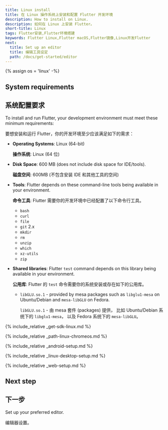 ```yaml
---
title: Linux install
title: 在 Linux 操作系统上安装和配置 Flutter 开发环境
description: How to install on Linux.
description: 如何在 Linux 上安装 Flutter。
short-title: Linux
tags: Flutter安装,Flutter环境搭建
keywords: Flutter Linux,Flutter macOS,Flutter镜像,Linux开发Flutter
next:
  title: Set up an editor
  title: 编辑工具设定
  path: /docs/get-started/editor
---
```


{% assign os = 'linux' -%}

## System requirements

## 系统配置要求

To install and run Flutter,
your development environment must meet these minimum requirements:

要想安装和运行 Flutter，你的开发环境至少应该满足如下的需求：

- **Operating Systems**: Linux (64-bit)

  **操作系统**: Linux (64 位)

- **Disk Space**: 600 MB (does not include disk space for IDE/tools).

  **磁盘空间**: 600MB (不包含安装 IDE 和其他工具的空间)

- **Tools**: Flutter depends on these command-line tools being available
  in your environment.
 
  **命令工具**: Flutter 需要你的开发环境中已经配置了以下命令行工具。

  - `bash`
  - `curl`
  - `file`
  - `git` 2.x
  - `mkdir`
  - `rm`
  - `unzip`
  - `which`
  - `xz-utils`
  - `zip`

- **Shared libraries**: Flutter `test` command depends on this library
  being available in your environment.

  **公用库**: Flutter 的 `test` 命令需要你的系统安装或存在如下的公用库。

  - `libGLU.so.1` - provided by mesa packages such as `libglu1-mesa` on
     Ubuntu/Debian and `mesa-libGLU` on Fedora.

    `libGLU.so.1` - 由 mesa 套件 (packages) 提供，
    比如 Ubuntu/Debian 系统下的 `libglu1-mesa`，
    以及 Fedora 系统下的 `mesa-libGLU`。

{% include_relative _get-sdk-linux.md %}

{% include_relative _path-linux-chromeos.md %}

{% include_relative _android-setup.md %}

{% include_relative _linux-desktop-setup.md %}

{% include_relative _web-setup.md %}

## Next step

## 下一步

Set up your preferred editor.

编辑器设置。

